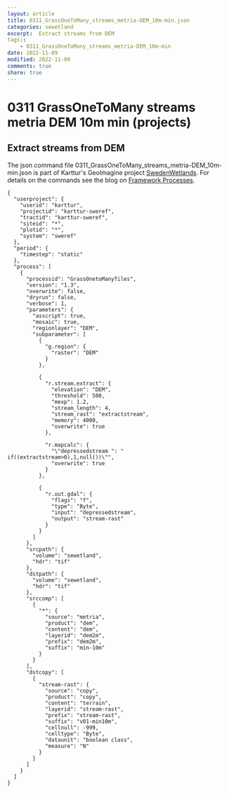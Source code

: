 ```yaml
---
layout: article
title: 0311_GrassOneToMany_streams_metria-DEM_10m-min.json
categories: sewetland
excerpt:  Extract streams from DEM
tags:: 
    - 0311_GrassOneToMany_streams_metria-DEM_10m-min
date: 2022-11-09
modified: 2022-11-09
comments: true
share: true
---
```


# 0311 GrassOneToMany streams metria DEM 10m min (projects)

##  Extract streams from DEM

The json command file <span class='file'>0311_GrassOneToMany_streams_metria-DEM_10m-min.json</span> is part of Karttur's GeoImagine project [<span class='project'>SwedenWetlands</span>](https://karttur.github.io/geoimagine03-proj-wetland-se/index.html). For details on the commands see the blog on [Framework Processes](https://karttur.github.io/geoimagine03-docs-procpack/).

```
{
  "userproject": {
    "userid": "karttur",
    "projectid": "karttur-sweref",
    "tractid": "karttur-sweref",
    "siteid": "*",
    "plotid": "*",
    "system": "sweref"
  },
  "period": {
    "timestep": "static"
  },
  "process": [
    {
      "processid": "GrassOnetoManyTiles",
      "version": "1.3",
      "overwrite": false,
      "dryrun": false,
      "verbose": 1,
      "parameters": {
        "asscript": true,
        "mosaic": true,
        "regionlayer": "DEM",
        "subparameter": [
          {
            "g.region": {
              "raster": "DEM"
            }
          },

          {
            "r.stream.extract": {
              "elevation": "DEM",
              "threshold": 500,
              "mexp": 1.2,
              "stream_length": 4,
              "stream_rast": "extractstream",
              "memory": 4000,
              "overwrite": true
            },

            "r.mapcalc": {
              "\"depressedstream ": " if((extractstream>0),1,null())\"",
              "overwrite": true
            }
          },

          {
            "r.out.gdal": {
              "flags": "f",
              "type": "Byte",
              "input": "depressedstream",
              "output": "stream-rast"
            }
          }
        ]
      },
      "srcpath": {
        "volume": "sewetland",
        "hdr": "tif"
      },
      "dstpath": {
        "volume": "sewetland",
        "hdr": "tif"
      },
      "srccomp": [
        {
          "*": {
            "source": "metria",
            "product": "dem",
            "content": "dem",
            "layerid": "dem2m",
            "prefix": "dem2m",
            "suffix": "min-10m"
          }
        }
      ],
      "dstcopy": [
        {
          "stream-rast": {
            "source": "copy",
            "product": "copy",
            "content": "terrain",
            "layerid": "stream-rast",
            "prefix": "stream-rast",
            "suffix": "v01-min10m",
            "cellnull": -999,
            "celltype": "Byte",
            "dataunit": "boolean class",
            "measure": "N"
          }
        }
      ]
    }
  ]
}
```
